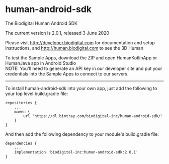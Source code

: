 # human-android-sdk
The Biodigital Human Android SDK

The current version is 2.0.1, released 3 June 2020

Please visit http://developer.biodigital.com for documentation and setup instructions, and http://human.biodigital.com to see the 3D Human

To test the Sample Apps, download the ZIP and open HumanKotlinApp or HumanJava app in Android Studio<br>
NOTE: You'll need to generate an API key in our developer site and put your credentials into the Sample Apps to connect to our servers.

<hr>

To install human-android-sdk into your own app, just add the following to your top level build.gradle file:

    repositories {
    	...
        maven {
            url 'https://dl.bintray.com/biodigital-inc/human-android-sdk/'
        }
    }

And then add the following dependency to your module's build.gradle file:

    dependencies {
		...
    	implementation 'biodigital-inc:human-android-sdk:2.0.1'
    }



